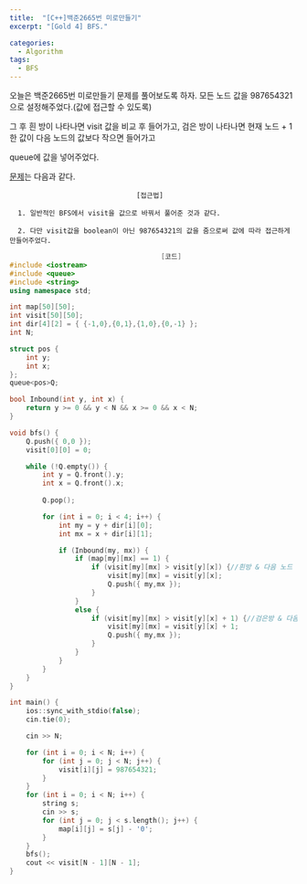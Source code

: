 ```yaml
---
title:  "[C++]백준2665번 미로만들기"
excerpt: "[Gold 4] BFS."

categories:
  - Algorithm
tags:
  - BFS
---
```

오늘은 백준2665번 미로만들기 문제를 풀어보도록 하자. 모든 노드 값을 987654321으로 설정해주었다.(값에 접근할 수 있도록)

그 후 흰 방이 나타나면 visit 값을 비교 후 들어가고, 검은 방이 나타나면 현재 노드 + 1 한 값이 다음 노드의 값보다 작으면 들어가고

queue에 값을 넣어주었다.

[문제](https://www.acmicpc.net/problem/2665)는 다음과 같다.


                                   [접근법]

      1. 일반적인 BFS에서 visit을 값으로 바꿔서 풀어준 것과 같다.
      
      2. 다만 visit값을 boolean이 아닌 987654321의 값을 줌으로써 값에 따라 접근하게 만들어주었다.
      

```c++
                                     [코드]
#include <iostream>
#include <queue>
#include <string>
using namespace std;

int map[50][50];
int visit[50][50];
int dir[4][2] = { {-1,0},{0,1},{1,0},{0,-1} };
int N;

struct pos {
	int y;
	int x;
};
queue<pos>Q;

bool Inbound(int y, int x) {
	return y >= 0 && y < N && x >= 0 && x < N;
}

void bfs() {
	Q.push({ 0,0 });
	visit[0][0] = 0;

	while (!Q.empty()) {
		int y = Q.front().y;
		int x = Q.front().x;
		
		Q.pop();

		for (int i = 0; i < 4; i++) {
			int my = y + dir[i][0];
			int mx = x + dir[i][1];

			if (Inbound(my, mx)) {
				if (map[my][mx] == 1) {
					if (visit[my][mx] > visit[y][x]) {//흰방 & 다음 노드 값이 더 크면
						visit[my][mx] = visit[y][x];
						Q.push({ my,mx });
					}
				}
				else {
					if (visit[my][mx] > visit[y][x] + 1) {//검은방 & 다음 노드 값이 현 노드 + 1 보다 크면
						visit[my][mx] = visit[y][x] + 1;
						Q.push({ my,mx });
					}
				}
			}
		}
	}
}

int main() {
	ios::sync_with_stdio(false);
	cin.tie(0);

	cin >> N;

	for (int i = 0; i < N; i++) {
		for (int j = 0; j < N; j++) {
			visit[i][j] = 987654321;
		}
	}
	for (int i = 0; i < N; i++) {
		string s;
		cin >> s;
		for (int j = 0; j < s.length(); j++) {
			map[i][j] = s[j] - '0';
		}
	}
	bfs();
	cout << visit[N - 1][N - 1];
}
```
